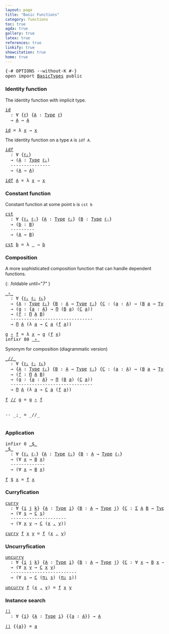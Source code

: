 ```yaml
---
layout: page
title: "Basic Functions"
category: functions
toc: true
agda: true
gallery: true
latex: true
references: true
linkify: true
showcitation: true
home: true
---
```


<div class="hide" >
<pre class="Agda">
<a id="209" class="Symbol">{-#</a> <a id="213" class="Keyword">OPTIONS</a> <a id="221" class="Pragma">--without-K</a> <a id="233" class="Symbol">#-}</a>
<a id="237" class="Keyword">open</a> <a id="242" class="Keyword">import</a> <a id="249" href="BasicTypes.html" class="Module">BasicTypes</a> <a id="260" class="Keyword">public</a>
</pre>
</div>

### Identity function

The identity function with implicit type.
<pre class="Agda">
<a id="id"></a><a id="364" href="BasicFunctions.html#364" class="Function">id</a>
  <a id="369" class="Symbol">:</a> <a id="371" class="Symbol">∀</a> <a id="373" class="Symbol">{</a><a id="374" href="BasicFunctions.html#374" class="Bound">ℓ</a><a id="375" class="Symbol">}</a> <a id="377" class="Symbol">{</a><a id="378" href="BasicFunctions.html#378" class="Bound">A</a> <a id="380" class="Symbol">:</a> <a id="382" href="Intro.html#1442" class="Function">Type</a> <a id="387" href="BasicFunctions.html#374" class="Bound">ℓ</a><a id="388" class="Symbol">}</a>
  <a id="392" class="Symbol">→</a> <a id="394" href="BasicFunctions.html#378" class="Bound">A</a> <a id="396" class="Symbol">→</a> <a id="398" href="BasicFunctions.html#378" class="Bound">A</a>

<a id="401" href="BasicFunctions.html#364" class="Function">id</a> <a id="404" class="Symbol">=</a> <a id="406" class="Symbol">λ</a> <a id="408" href="BasicFunctions.html#408" class="Bound">x</a> <a id="410" class="Symbol">→</a> <a id="412" href="BasicFunctions.html#408" class="Bound">x</a>
</pre>

The identity function on a type `A` is `idf A`.

<pre class="Agda">
<a id="idf"></a><a id="488" href="BasicFunctions.html#488" class="Function">idf</a>
  <a id="494" class="Symbol">:</a> <a id="496" class="Symbol">∀</a> <a id="498" class="Symbol">{</a><a id="499" href="BasicFunctions.html#499" class="Bound">ℓᵢ</a><a id="501" class="Symbol">}</a>
  <a id="505" class="Symbol">→</a> <a id="507" class="Symbol">(</a><a id="508" href="BasicFunctions.html#508" class="Bound">A</a> <a id="510" class="Symbol">:</a> <a id="512" href="Intro.html#1442" class="Function">Type</a> <a id="517" href="BasicFunctions.html#499" class="Bound">ℓᵢ</a><a id="519" class="Symbol">)</a>
  <a id="523" class="Comment">---------------</a>
  <a id="541" class="Symbol">→</a> <a id="543" class="Symbol">(</a><a id="544" href="BasicFunctions.html#508" class="Bound">A</a> <a id="546" class="Symbol">→</a> <a id="548" href="BasicFunctions.html#508" class="Bound">A</a><a id="549" class="Symbol">)</a>

<a id="552" href="BasicFunctions.html#488" class="Function">idf</a> <a id="556" href="BasicFunctions.html#556" class="Bound">A</a> <a id="558" class="Symbol">=</a> <a id="560" class="Symbol">λ</a> <a id="562" href="BasicFunctions.html#562" class="Bound">x</a> <a id="564" class="Symbol">→</a> <a id="566" href="BasicFunctions.html#562" class="Bound">x</a>
</pre>

### Constant function

Constant function at some point `b` is `cst b`

<pre class="Agda">
<a id="cst"></a><a id="664" href="BasicFunctions.html#664" class="Function">cst</a>
  <a id="670" class="Symbol">:</a> <a id="672" class="Symbol">∀</a> <a id="674" class="Symbol">{</a><a id="675" href="BasicFunctions.html#675" class="Bound">ℓᵢ</a> <a id="678" href="BasicFunctions.html#678" class="Bound">ℓⱼ</a><a id="680" class="Symbol">}</a> <a id="682" class="Symbol">{</a><a id="683" href="BasicFunctions.html#683" class="Bound">A</a> <a id="685" class="Symbol">:</a> <a id="687" href="Intro.html#1442" class="Function">Type</a> <a id="692" href="BasicFunctions.html#675" class="Bound">ℓᵢ</a><a id="694" class="Symbol">}</a> <a id="696" class="Symbol">{</a><a id="697" href="BasicFunctions.html#697" class="Bound">B</a> <a id="699" class="Symbol">:</a> <a id="701" href="Intro.html#1442" class="Function">Type</a> <a id="706" href="BasicFunctions.html#678" class="Bound">ℓⱼ</a><a id="708" class="Symbol">}</a>
  <a id="712" class="Symbol">→</a> <a id="714" class="Symbol">(</a><a id="715" href="BasicFunctions.html#715" class="Bound">b</a> <a id="717" class="Symbol">:</a> <a id="719" href="BasicFunctions.html#697" class="Bound">B</a><a id="720" class="Symbol">)</a>
  <a id="724" class="Comment">---------</a>
  <a id="736" class="Symbol">→</a> <a id="738" class="Symbol">(</a><a id="739" href="BasicFunctions.html#683" class="Bound">A</a> <a id="741" class="Symbol">→</a> <a id="743" href="BasicFunctions.html#697" class="Bound">B</a><a id="744" class="Symbol">)</a>

<a id="747" href="BasicFunctions.html#664" class="Function">cst</a> <a id="751" href="BasicFunctions.html#751" class="Bound">b</a> <a id="753" class="Symbol">=</a> <a id="755" class="Symbol">λ</a> <a id="757" href="BasicFunctions.html#757" class="Bound">_</a> <a id="759" class="Symbol">→</a> <a id="761" href="BasicFunctions.html#751" class="Bound">b</a>
</pre>

### Composition

A more sophisticated composition function that can handle dependent functions.

{: .foldable until="7" }
<pre class="Agda">
<a id="_∘_"></a><a id="910" href="BasicFunctions.html#910" class="Function Operator">_∘_</a>
  <a id="916" class="Symbol">:</a> <a id="918" class="Symbol">∀</a> <a id="920" class="Symbol">{</a><a id="921" href="BasicFunctions.html#921" class="Bound">ℓᵢ</a> <a id="924" href="BasicFunctions.html#924" class="Bound">ℓⱼ</a> <a id="927" href="BasicFunctions.html#927" class="Bound">ℓₖ</a><a id="929" class="Symbol">}</a>
  <a id="933" class="Symbol">→</a> <a id="935" class="Symbol">{</a><a id="936" href="BasicFunctions.html#936" class="Bound">A</a> <a id="938" class="Symbol">:</a> <a id="940" href="Intro.html#1442" class="Function">Type</a> <a id="945" href="BasicFunctions.html#921" class="Bound">ℓᵢ</a><a id="947" class="Symbol">}</a> <a id="949" class="Symbol">{</a><a id="950" href="BasicFunctions.html#950" class="Bound">B</a> <a id="952" class="Symbol">:</a> <a id="954" href="BasicFunctions.html#936" class="Bound">A</a> <a id="956" class="Symbol">→</a> <a id="958" href="Intro.html#1442" class="Function">Type</a> <a id="963" href="BasicFunctions.html#924" class="Bound">ℓⱼ</a><a id="965" class="Symbol">}</a> <a id="967" class="Symbol">{</a><a id="968" href="BasicFunctions.html#968" class="Bound">C</a> <a id="970" class="Symbol">:</a> <a id="972" class="Symbol">(</a><a id="973" href="BasicFunctions.html#973" class="Bound">a</a> <a id="975" class="Symbol">:</a> <a id="977" href="BasicFunctions.html#936" class="Bound">A</a><a id="978" class="Symbol">)</a> <a id="980" class="Symbol">→</a> <a id="982" class="Symbol">(</a><a id="983" href="BasicFunctions.html#950" class="Bound">B</a> <a id="985" href="BasicFunctions.html#973" class="Bound">a</a> <a id="987" class="Symbol">→</a> <a id="989" href="Intro.html#1442" class="Function">Type</a> <a id="994" href="BasicFunctions.html#927" class="Bound">ℓₖ</a><a id="996" class="Symbol">)}</a>
  <a id="1001" class="Symbol">→</a> <a id="1003" class="Symbol">(</a><a id="1004" href="BasicFunctions.html#1004" class="Bound">g</a> <a id="1006" class="Symbol">:</a> <a id="1008" class="Symbol">{</a><a id="1009" href="BasicFunctions.html#1009" class="Bound">a</a> <a id="1011" class="Symbol">:</a> <a id="1013" href="BasicFunctions.html#936" class="Bound">A</a><a id="1014" class="Symbol">}</a> <a id="1016" class="Symbol">→</a> <a id="1018" href="BasicTypes.html#1730" class="Function">Π</a> <a id="1020" class="Symbol">(</a><a id="1021" href="BasicFunctions.html#950" class="Bound">B</a> <a id="1023" href="BasicFunctions.html#1009" class="Bound">a</a><a id="1024" class="Symbol">)</a> <a id="1026" class="Symbol">(</a><a id="1027" href="BasicFunctions.html#968" class="Bound">C</a> <a id="1029" href="BasicFunctions.html#1009" class="Bound">a</a><a id="1030" class="Symbol">))</a>
  <a id="1035" class="Symbol">→</a> <a id="1037" class="Symbol">(</a><a id="1038" href="BasicFunctions.html#1038" class="Bound">f</a> <a id="1040" class="Symbol">:</a> <a id="1042" href="BasicTypes.html#1730" class="Function">Π</a> <a id="1044" href="BasicFunctions.html#936" class="Bound">A</a> <a id="1046" href="BasicFunctions.html#950" class="Bound">B</a><a id="1047" class="Symbol">)</a>
  <a id="1051" class="Comment">-------------------------------</a>
  <a id="1085" class="Symbol">→</a> <a id="1087" href="BasicTypes.html#1730" class="Function">Π</a> <a id="1089" href="BasicFunctions.html#936" class="Bound">A</a> <a id="1091" class="Symbol">(λ</a> <a id="1094" href="BasicFunctions.html#1094" class="Bound">a</a> <a id="1096" class="Symbol">→</a> <a id="1098" href="BasicFunctions.html#968" class="Bound">C</a> <a id="1100" href="BasicFunctions.html#1094" class="Bound">a</a> <a id="1102" class="Symbol">(</a><a id="1103" href="BasicFunctions.html#1038" class="Bound">f</a> <a id="1105" href="BasicFunctions.html#1094" class="Bound">a</a><a id="1106" class="Symbol">))</a>

<a id="1110" href="BasicFunctions.html#1110" class="Bound">g</a> <a id="1112" href="BasicFunctions.html#910" class="Function Operator">∘</a> <a id="1114" href="BasicFunctions.html#1114" class="Bound">f</a> <a id="1116" class="Symbol">=</a> <a id="1118" class="Symbol">λ</a> <a id="1120" href="BasicFunctions.html#1120" class="Bound">x</a> <a id="1122" class="Symbol">→</a> <a id="1124" href="BasicFunctions.html#1110" class="Bound">g</a> <a id="1126" class="Symbol">(</a><a id="1127" href="BasicFunctions.html#1114" class="Bound">f</a> <a id="1129" href="BasicFunctions.html#1120" class="Bound">x</a><a id="1130" class="Symbol">)</a>
<a id="1132" class="Keyword">infixr</a> <a id="1139" class="Number">80</a> <a id="1142" href="BasicFunctions.html#910" class="Function Operator">_∘_</a>
</pre>

Synonym for composition (diagrammatic version)

<pre class="Agda">
<a id="_//_"></a><a id="1219" href="BasicFunctions.html#1219" class="Function Operator">_//_</a>
  <a id="1226" class="Symbol">:</a> <a id="1228" class="Symbol">∀</a> <a id="1230" class="Symbol">{</a><a id="1231" href="BasicFunctions.html#1231" class="Bound">ℓᵢ</a> <a id="1234" href="BasicFunctions.html#1234" class="Bound">ℓⱼ</a> <a id="1237" href="BasicFunctions.html#1237" class="Bound">ℓₖ</a><a id="1239" class="Symbol">}</a>
  <a id="1243" class="Symbol">→</a> <a id="1245" class="Symbol">{</a><a id="1246" href="BasicFunctions.html#1246" class="Bound">A</a> <a id="1248" class="Symbol">:</a> <a id="1250" href="Intro.html#1442" class="Function">Type</a> <a id="1255" href="BasicFunctions.html#1231" class="Bound">ℓᵢ</a><a id="1257" class="Symbol">}</a> <a id="1259" class="Symbol">{</a><a id="1260" href="BasicFunctions.html#1260" class="Bound">B</a> <a id="1262" class="Symbol">:</a> <a id="1264" href="BasicFunctions.html#1246" class="Bound">A</a> <a id="1266" class="Symbol">→</a> <a id="1268" href="Intro.html#1442" class="Function">Type</a> <a id="1273" href="BasicFunctions.html#1234" class="Bound">ℓⱼ</a><a id="1275" class="Symbol">}</a> <a id="1277" class="Symbol">{</a><a id="1278" href="BasicFunctions.html#1278" class="Bound">C</a> <a id="1280" class="Symbol">:</a> <a id="1282" class="Symbol">(</a><a id="1283" href="BasicFunctions.html#1283" class="Bound">a</a> <a id="1285" class="Symbol">:</a> <a id="1287" href="BasicFunctions.html#1246" class="Bound">A</a><a id="1288" class="Symbol">)</a> <a id="1290" class="Symbol">→</a> <a id="1292" class="Symbol">(</a><a id="1293" href="BasicFunctions.html#1260" class="Bound">B</a> <a id="1295" href="BasicFunctions.html#1283" class="Bound">a</a> <a id="1297" class="Symbol">→</a> <a id="1299" href="Intro.html#1442" class="Function">Type</a> <a id="1304" href="BasicFunctions.html#1237" class="Bound">ℓₖ</a><a id="1306" class="Symbol">)}</a>
  <a id="1311" class="Symbol">→</a> <a id="1313" class="Symbol">(</a><a id="1314" href="BasicFunctions.html#1314" class="Bound">f</a> <a id="1316" class="Symbol">:</a> <a id="1318" href="BasicTypes.html#1730" class="Function">Π</a> <a id="1320" href="BasicFunctions.html#1246" class="Bound">A</a> <a id="1322" href="BasicFunctions.html#1260" class="Bound">B</a><a id="1323" class="Symbol">)</a>
  <a id="1327" class="Symbol">→</a> <a id="1329" class="Symbol">(</a><a id="1330" href="BasicFunctions.html#1330" class="Bound">g</a> <a id="1332" class="Symbol">:</a> <a id="1334" class="Symbol">{</a><a id="1335" href="BasicFunctions.html#1335" class="Bound">a</a> <a id="1337" class="Symbol">:</a> <a id="1339" href="BasicFunctions.html#1246" class="Bound">A</a><a id="1340" class="Symbol">}</a> <a id="1342" class="Symbol">→</a> <a id="1344" href="BasicTypes.html#1730" class="Function">Π</a> <a id="1346" class="Symbol">(</a><a id="1347" href="BasicFunctions.html#1260" class="Bound">B</a> <a id="1349" href="BasicFunctions.html#1335" class="Bound">a</a><a id="1350" class="Symbol">)</a> <a id="1352" class="Symbol">(</a><a id="1353" href="BasicFunctions.html#1278" class="Bound">C</a> <a id="1355" href="BasicFunctions.html#1335" class="Bound">a</a><a id="1356" class="Symbol">))</a>
  <a id="1361" class="Comment">-------------------------------</a>
  <a id="1395" class="Symbol">→</a> <a id="1397" href="BasicTypes.html#1730" class="Function">Π</a> <a id="1399" href="BasicFunctions.html#1246" class="Bound">A</a> <a id="1401" class="Symbol">(λ</a> <a id="1404" href="BasicFunctions.html#1404" class="Bound">a</a> <a id="1406" class="Symbol">→</a> <a id="1408" href="BasicFunctions.html#1278" class="Bound">C</a> <a id="1410" href="BasicFunctions.html#1404" class="Bound">a</a> <a id="1412" class="Symbol">(</a><a id="1413" href="BasicFunctions.html#1314" class="Bound">f</a> <a id="1415" href="BasicFunctions.html#1404" class="Bound">a</a><a id="1416" class="Symbol">))</a>

<a id="1420" href="BasicFunctions.html#1420" class="Bound">f</a> <a id="1422" href="BasicFunctions.html#1219" class="Function Operator">//</a> <a id="1425" href="BasicFunctions.html#1425" class="Bound">g</a> <a id="1427" class="Symbol">=</a> <a id="1429" href="BasicFunctions.html#1425" class="Bound">g</a> <a id="1431" href="BasicFunctions.html#910" class="Function Operator">∘</a> <a id="1433" href="BasicFunctions.html#1420" class="Bound">f</a>


<a id="1437" class="Comment">-- _;_ = _//_</a>

</pre>

### Application

<pre class="Agda">
<a id="1494" class="Keyword">infixr</a> <a id="1501" class="Number">0</a> <a id="1503" href="BasicFunctions.html#1507" class="Function Operator">_$_</a>
<a id="_$_"></a><a id="1507" href="BasicFunctions.html#1507" class="Function Operator">_$_</a>
  <a id="1513" class="Symbol">:</a> <a id="1515" class="Symbol">∀</a> <a id="1517" class="Symbol">{</a><a id="1518" href="BasicFunctions.html#1518" class="Bound">ℓᵢ</a> <a id="1521" href="BasicFunctions.html#1521" class="Bound">ℓⱼ</a><a id="1523" class="Symbol">}</a> <a id="1525" class="Symbol">{</a><a id="1526" href="BasicFunctions.html#1526" class="Bound">A</a> <a id="1528" class="Symbol">:</a> <a id="1530" href="Intro.html#1442" class="Function">Type</a> <a id="1535" href="BasicFunctions.html#1518" class="Bound">ℓᵢ</a><a id="1537" class="Symbol">}</a> <a id="1539" class="Symbol">{</a><a id="1540" href="BasicFunctions.html#1540" class="Bound">B</a> <a id="1542" class="Symbol">:</a> <a id="1544" href="BasicFunctions.html#1526" class="Bound">A</a> <a id="1546" class="Symbol">→</a> <a id="1548" href="Intro.html#1442" class="Function">Type</a> <a id="1553" href="BasicFunctions.html#1521" class="Bound">ℓⱼ</a><a id="1555" class="Symbol">}</a>
  <a id="1559" class="Symbol">→</a> <a id="1561" class="Symbol">(∀</a> <a id="1564" href="BasicFunctions.html#1564" class="Bound">x</a> <a id="1566" class="Symbol">→</a> <a id="1568" href="BasicFunctions.html#1540" class="Bound">B</a> <a id="1570" href="BasicFunctions.html#1564" class="Bound">x</a><a id="1571" class="Symbol">)</a>
  <a id="1575" class="Comment">-------------</a>
  <a id="1591" class="Symbol">→</a> <a id="1593" class="Symbol">(∀</a> <a id="1596" href="BasicFunctions.html#1596" class="Bound">x</a> <a id="1598" class="Symbol">→</a> <a id="1600" href="BasicFunctions.html#1540" class="Bound">B</a> <a id="1602" href="BasicFunctions.html#1596" class="Bound">x</a><a id="1603" class="Symbol">)</a>

<a id="1606" href="BasicFunctions.html#1606" class="Bound">f</a> <a id="1608" href="BasicFunctions.html#1507" class="Function Operator">$</a> <a id="1610" href="BasicFunctions.html#1610" class="Bound">x</a> <a id="1612" class="Symbol">=</a> <a id="1614" href="BasicFunctions.html#1606" class="Bound">f</a> <a id="1616" href="BasicFunctions.html#1610" class="Bound">x</a>
</pre>

### Curryfication

<pre class="Agda">
<a id="curry"></a><a id="1662" href="BasicFunctions.html#1662" class="Function">curry</a>
  <a id="1670" class="Symbol">:</a> <a id="1672" class="Symbol">∀</a> <a id="1674" class="Symbol">{</a><a id="1675" href="BasicFunctions.html#1675" class="Bound">i</a> <a id="1677" href="BasicFunctions.html#1677" class="Bound">j</a> <a id="1679" href="BasicFunctions.html#1679" class="Bound">k</a><a id="1680" class="Symbol">}</a> <a id="1682" class="Symbol">{</a><a id="1683" href="BasicFunctions.html#1683" class="Bound">A</a> <a id="1685" class="Symbol">:</a> <a id="1687" href="Intro.html#1442" class="Function">Type</a> <a id="1692" href="BasicFunctions.html#1675" class="Bound">i</a><a id="1693" class="Symbol">}</a> <a id="1695" class="Symbol">{</a><a id="1696" href="BasicFunctions.html#1696" class="Bound">B</a> <a id="1698" class="Symbol">:</a> <a id="1700" href="BasicFunctions.html#1683" class="Bound">A</a> <a id="1702" class="Symbol">→</a> <a id="1704" href="Intro.html#1442" class="Function">Type</a> <a id="1709" href="BasicFunctions.html#1677" class="Bound">j</a><a id="1710" class="Symbol">}</a> <a id="1712" class="Symbol">{</a><a id="1713" href="BasicFunctions.html#1713" class="Bound">C</a> <a id="1715" class="Symbol">:</a> <a id="1717" href="BasicTypes.html#1401" class="Record">Σ</a> <a id="1719" href="BasicFunctions.html#1683" class="Bound">A</a> <a id="1721" href="BasicFunctions.html#1696" class="Bound">B</a> <a id="1723" class="Symbol">→</a> <a id="1725" href="Intro.html#1442" class="Function">Type</a> <a id="1730" href="BasicFunctions.html#1679" class="Bound">k</a><a id="1731" class="Symbol">}</a>
  <a id="1735" class="Symbol">→</a> <a id="1737" class="Symbol">(∀</a> <a id="1740" href="BasicFunctions.html#1740" class="Bound">s</a> <a id="1742" class="Symbol">→</a> <a id="1744" href="BasicFunctions.html#1713" class="Bound">C</a> <a id="1746" href="BasicFunctions.html#1740" class="Bound">s</a><a id="1747" class="Symbol">)</a>
  <a id="1751" class="Comment">---------------------</a>
  <a id="1775" class="Symbol">→</a> <a id="1777" class="Symbol">(∀</a> <a id="1780" href="BasicFunctions.html#1780" class="Bound">x</a> <a id="1782" href="BasicFunctions.html#1782" class="Bound">y</a> <a id="1784" class="Symbol">→</a> <a id="1786" href="BasicFunctions.html#1713" class="Bound">C</a> <a id="1788" class="Symbol">(</a><a id="1789" href="BasicFunctions.html#1780" class="Bound">x</a> <a id="1791" href="BasicTypes.html#1479" class="InductiveConstructor Operator">,</a> <a id="1793" href="BasicFunctions.html#1782" class="Bound">y</a><a id="1794" class="Symbol">))</a>

<a id="1798" href="BasicFunctions.html#1662" class="Function">curry</a> <a id="1804" href="BasicFunctions.html#1804" class="Bound">f</a> <a id="1806" href="BasicFunctions.html#1806" class="Bound">x</a> <a id="1808" href="BasicFunctions.html#1808" class="Bound">y</a> <a id="1810" class="Symbol">=</a> <a id="1812" href="BasicFunctions.html#1804" class="Bound">f</a> <a id="1814" class="Symbol">(</a><a id="1815" href="BasicFunctions.html#1806" class="Bound">x</a> <a id="1817" href="BasicTypes.html#1479" class="InductiveConstructor Operator">,</a> <a id="1819" href="BasicFunctions.html#1808" class="Bound">y</a><a id="1820" class="Symbol">)</a>
</pre>

### Uncurryfication

<pre class="Agda">
<a id="uncurry"></a><a id="1868" href="BasicFunctions.html#1868" class="Function">uncurry</a>
  <a id="1878" class="Symbol">:</a> <a id="1880" class="Symbol">∀</a> <a id="1882" class="Symbol">{</a><a id="1883" href="BasicFunctions.html#1883" class="Bound">i</a> <a id="1885" href="BasicFunctions.html#1885" class="Bound">j</a> <a id="1887" href="BasicFunctions.html#1887" class="Bound">k</a><a id="1888" class="Symbol">}</a> <a id="1890" class="Symbol">{</a><a id="1891" href="BasicFunctions.html#1891" class="Bound">A</a> <a id="1893" class="Symbol">:</a> <a id="1895" href="Intro.html#1442" class="Function">Type</a> <a id="1900" href="BasicFunctions.html#1883" class="Bound">i</a><a id="1901" class="Symbol">}</a> <a id="1903" class="Symbol">{</a><a id="1904" href="BasicFunctions.html#1904" class="Bound">B</a> <a id="1906" class="Symbol">:</a> <a id="1908" href="BasicFunctions.html#1891" class="Bound">A</a> <a id="1910" class="Symbol">→</a> <a id="1912" href="Intro.html#1442" class="Function">Type</a> <a id="1917" href="BasicFunctions.html#1885" class="Bound">j</a><a id="1918" class="Symbol">}</a> <a id="1920" class="Symbol">{</a><a id="1921" href="BasicFunctions.html#1921" class="Bound">C</a> <a id="1923" class="Symbol">:</a> <a id="1925" class="Symbol">∀</a> <a id="1927" href="BasicFunctions.html#1927" class="Bound">x</a> <a id="1929" class="Symbol">→</a> <a id="1931" href="BasicFunctions.html#1904" class="Bound">B</a> <a id="1933" href="BasicFunctions.html#1927" class="Bound">x</a> <a id="1935" class="Symbol">→</a> <a id="1937" href="Intro.html#1442" class="Function">Type</a> <a id="1942" href="BasicFunctions.html#1887" class="Bound">k</a><a id="1943" class="Symbol">}</a>
  <a id="1947" class="Symbol">→</a> <a id="1949" class="Symbol">(∀</a> <a id="1952" href="BasicFunctions.html#1952" class="Bound">x</a> <a id="1954" href="BasicFunctions.html#1954" class="Bound">y</a> <a id="1956" class="Symbol">→</a> <a id="1958" href="BasicFunctions.html#1921" class="Bound">C</a> <a id="1960" href="BasicFunctions.html#1952" class="Bound">x</a> <a id="1962" href="BasicFunctions.html#1954" class="Bound">y</a><a id="1963" class="Symbol">)</a>
  <a id="1967" class="Comment">-------------------------</a>
  <a id="1995" class="Symbol">→</a> <a id="1997" class="Symbol">(∀</a> <a id="2000" href="BasicFunctions.html#2000" class="Bound">s</a> <a id="2002" class="Symbol">→</a> <a id="2004" href="BasicFunctions.html#1921" class="Bound">C</a> <a id="2006" class="Symbol">(</a><a id="2007" href="BasicTypes.html#1495" class="Field">π₁</a> <a id="2010" href="BasicFunctions.html#2000" class="Bound">s</a><a id="2011" class="Symbol">)</a> <a id="2013" class="Symbol">(</a><a id="2014" href="BasicTypes.html#1506" class="Field">π₂</a> <a id="2017" href="BasicFunctions.html#2000" class="Bound">s</a><a id="2018" class="Symbol">))</a>

<a id="2022" href="BasicFunctions.html#1868" class="Function">uncurry</a> <a id="2030" href="BasicFunctions.html#2030" class="Bound">f</a> <a id="2032" class="Symbol">(</a><a id="2033" href="BasicFunctions.html#2033" class="Bound">x</a> <a id="2035" href="BasicTypes.html#1479" class="InductiveConstructor Operator">,</a> <a id="2037" href="BasicFunctions.html#2037" class="Bound">y</a><a id="2038" class="Symbol">)</a> <a id="2040" class="Symbol">=</a> <a id="2042" href="BasicFunctions.html#2030" class="Bound">f</a> <a id="2044" href="BasicFunctions.html#2033" class="Bound">x</a> <a id="2046" href="BasicFunctions.html#2037" class="Bound">y</a>
</pre>

### Instance search

<pre class="Agda">
<a id="⟨⟩"></a><a id="2094" href="BasicFunctions.html#2094" class="Function">⟨⟩</a>
  <a id="2099" class="Symbol">:</a> <a id="2101" class="Symbol">∀</a> <a id="2103" class="Symbol">{</a><a id="2104" href="BasicFunctions.html#2104" class="Bound">i</a><a id="2105" class="Symbol">}</a> <a id="2107" class="Symbol">{</a><a id="2108" href="BasicFunctions.html#2108" class="Bound">A</a> <a id="2110" class="Symbol">:</a> <a id="2112" href="Intro.html#1442" class="Function">Type</a> <a id="2117" href="BasicFunctions.html#2104" class="Bound">i</a><a id="2118" class="Symbol">}</a> <a id="2120" class="Symbol">{{</a><a id="2122" href="BasicFunctions.html#2122" class="Bound">a</a> <a id="2124" class="Symbol">:</a> <a id="2126" href="BasicFunctions.html#2108" class="Bound">A</a><a id="2127" class="Symbol">}}</a> <a id="2130" class="Symbol">→</a> <a id="2132" href="BasicFunctions.html#2108" class="Bound">A</a>

<a id="2135" href="BasicFunctions.html#2094" class="Function">⟨⟩</a> <a id="2138" class="Symbol">{{</a><a id="2140" href="BasicFunctions.html#2140" class="Bound">a</a><a id="2141" class="Symbol">}}</a> <a id="2144" class="Symbol">=</a> <a id="2146" href="BasicFunctions.html#2140" class="Bound">a</a>
</pre>
